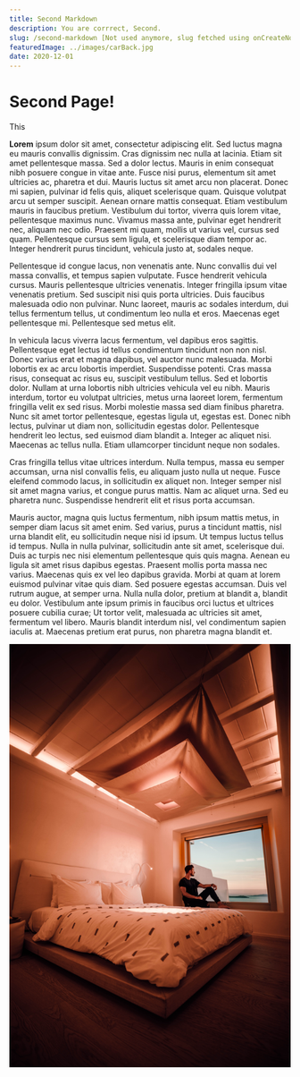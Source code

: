 ```yaml
---
title: Second Markdown
description: You are corrrect, Second.
slug: /second-markdown [Not used anymore, slug fetched using onCreateNode]
featuredImage: ../images/carBack.jpg
date: 2020-12-01
---
```


# Second Page!

This 

**Lorem** ipsum dolor sit amet, consectetur adipiscing elit. Sed luctus magna eu mauris convallis dignissim. Cras dignissim nec nulla at lacinia. Etiam sit amet pellentesque massa. Sed a dolor lectus. Mauris in enim consequat nibh posuere congue in vitae ante. Fusce nisi purus, elementum sit amet ultricies ac, pharetra et dui. Mauris luctus sit amet arcu non placerat. Donec mi sapien, pulvinar id felis quis, aliquet scelerisque quam. Quisque volutpat arcu ut semper suscipit. Aenean ornare mattis consequat. Etiam vestibulum mauris in faucibus pretium. Vestibulum dui tortor, viverra quis lorem vitae, pellentesque maximus nunc. Vivamus massa ante, pulvinar eget hendrerit nec, aliquam nec odio. Praesent mi quam, mollis ut varius vel, cursus sed quam. Pellentesque cursus sem ligula, et scelerisque diam tempor ac. Integer hendrerit purus tincidunt, vehicula justo at, sodales neque.

Pellentesque id congue lacus, non venenatis ante. Nunc convallis dui vel massa convallis, et tempus sapien vulputate. Fusce hendrerit vehicula cursus. Mauris pellentesque ultricies venenatis. Integer fringilla ipsum vitae venenatis pretium. Sed suscipit nisi quis porta ultricies. Duis faucibus malesuada odio non pulvinar. Nunc laoreet, mauris ac sodales interdum, dui tellus fermentum tellus, ut condimentum leo nulla et eros. Maecenas eget pellentesque mi. Pellentesque sed metus elit.

In vehicula lacus viverra lacus fermentum, vel dapibus eros sagittis. Pellentesque eget lectus id tellus condimentum tincidunt non non nisl. Donec varius erat et magna dapibus, vel auctor nunc malesuada. Morbi lobortis ex ac arcu lobortis imperdiet. Suspendisse potenti. Cras massa risus, consequat ac risus eu, suscipit vestibulum tellus. Sed et lobortis dolor. Nullam at urna lobortis nibh ultricies vehicula vel eu nibh. Mauris interdum, tortor eu volutpat ultricies, metus urna laoreet lorem, fermentum fringilla velit ex sed risus. Morbi molestie massa sed diam finibus pharetra. Nunc sit amet tortor pellentesque, egestas ligula ut, egestas est. Donec nibh lectus, pulvinar ut diam non, sollicitudin egestas dolor. Pellentesque hendrerit leo lectus, sed euismod diam blandit a. Integer ac aliquet nisi. Maecenas ac tellus nulla. Etiam ullamcorper tincidunt neque non sodales.

Cras fringilla tellus vitae ultrices interdum. Nulla tempus, massa eu semper accumsan, urna nisl convallis felis, eu aliquam justo nulla ut neque. Fusce eleifend commodo lacus, in sollicitudin ex aliquet non. Integer semper nisl sit amet magna varius, et congue purus mattis. Nam ac aliquet urna. Sed eu pharetra nunc. Suspendisse hendrerit elit et risus porta accumsan.

Mauris auctor, magna quis luctus fermentum, nibh ipsum mattis metus, in semper diam lacus sit amet enim. Sed varius, purus a tincidunt mattis, nisl urna blandit elit, eu sollicitudin neque nisi id ipsum. Ut tempus luctus tellus id tempus. Nulla in nulla pulvinar, sollicitudin ante sit amet, scelerisque dui. Duis ac turpis nec nisi elementum pellentesque quis quis magna. Aenean eu ligula sit amet risus dapibus egestas. Praesent mollis porta massa nec varius. Maecenas quis ex vel leo dapibus gravida. Morbi at quam at lorem euismod pulvinar vitae quis diam. Sed posuere egestas accumsan. Duis vel rutrum augue, at semper urna. Nulla nulla dolor, pretium at blandit a, blandit eu dolor. Vestibulum ante ipsum primis in faucibus orci luctus et ultrices posuere cubilia curae; Ut tortor velit, malesuada ac ultricies sit amet, fermentum vel libero. Mauris blandit interdum nisl, vel condimentum sapien iaculis at. Maecenas pretium erat purus, non pharetra magna blandit et. 

![Relaxing man in Markdown](../images/relaxing_man.jpg)